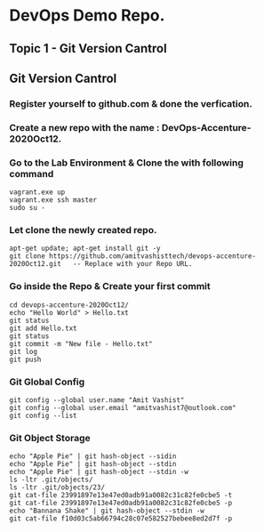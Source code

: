 # DevOps Demo Repo.

## Topic 1 - Git Version Cantrol

## Git Version Cantrol

### Register yourself to github.com & done the verfication. 

### Create a new repo with the name : DevOps-Accenture-2020Oct12. 

### Go to the Lab Environment & Clone the with following command
```
vagrant.exe up 
vagrant.exe ssh master
sudo su - 
```

### Let clone the newly created repo. 

```
apt-get update; apt-get install git -y
git clone https://github.com/amitvashisttech/devops-accenture-2020Oct12.git   -- Replace with your Repo URL.  
```


### Go inside the Repo & Create your first commit 
```
cd devops-accenture-2020Oct12/
echo "Hello World" > Hello.txt
git status
git add Hello.txt
git status
git commit -m "New file - Hello.txt"
git log
git push
```

### Git Global Config 
```
git config --global user.name "Amit Vashist"
git config --global user.email "amitvashist7@outlook.com"
git config --list 
```


### Git Object Storage
```
echo "Apple Pie" | git hash-object --sidin
echo "Apple Pie" | git hash-object --stdin
echo "Apple Pie" | git hash-object --stdin -w
ls -ltr .git/objects/
ls -ltr .git/objects/23/
git cat-file 23991897e13e47ed0adb91a0082c31c82fe0cbe5 -t
git cat-file 23991897e13e47ed0adb91a0082c31c82fe0cbe5 -p
echo "Bannana Shake" | git hash-object --stdin -w
git cat-file f10d03c5ab66794c28c07e582527bebee8ed2d7f -p
```

